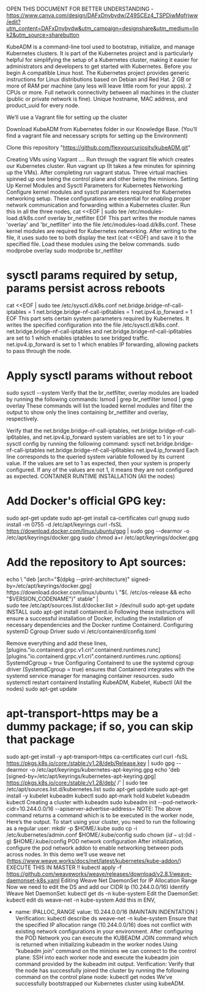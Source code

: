 OPEN THIS DOCUMENT FOR BETTER UNDERSTANDING - https://www.canva.com/design/DAFxDnybydw/Z49SCEz4_TSPDiwMgfrjww/edit?utm_content=DAFxDnybydw&utm_campaign=designshare&utm_medium=link2&utm_source=sharebutton

KubeADM is a command-line tool used to bootstrap, initialize, and manage Kubernetes clusters. It is part of the Kubernetes project and is particularly helpful for simplifying the setup of a Kubernetes cluster, making it easier for administrators and developers to get started with Kubernetes.
Before you begin 
A compatible Linux host. The Kubernetes project provides generic instructions for Linux distributions based on Debian and Red Hat.
2 GB or more of RAM per machine (any less will leave little room for your apps).
2 CPUs or more.
Full network connectivity between all machines in the cluster (public or private network is fine). Unique hostname, MAC address, and product_uuid for every node. 

We’ll use a Vagrant file for setting up the cluster

Download KubeADM from Kubernetes folder in our Knowledge Base. (You’ll find a vagrant file and necessary scripts for setting up the Environment) 

Clone this repository "https://github.com/flexyourcuriosity/kubeADM.git"

Creating VMs using Vagrant .... Run through the vagrant file which creates our Kubernetes cluster.
Run vagrant up (It takes a few minutes for spinning up the VMs). After completing run vagrant status. Three virtual machies spinned up one being the control plane and other being the minions.
Setting Up Kernel Modules and Sysctl Parameters for Kubernetes Networking
Configure kernel modules and sysctl parameters required for Kubernetes networking setup. These configurations are essential for enabling proper network communication and forwarding within a Kubernetes cluster.
Run this in all the three nodes,
cat <<EOF | sudo tee /etc/modules-load.d/k8s.conf
overlay
br_netfilter
EOF
This part writes the module names 'overlay' and 'br_netfilter' into the file /etc/modules-load.d/k8s.conf. These kernel modules are required for Kubernetes networking. After writing to the file, it uses sudo tee to both display the text (cat <<EOF) and save it to the specified file.
Load these modules using the below commands.
sudo modprobe overlay
sudo modprobe br_netfilter
# sysctl params required by setup, params persist across reboots
cat <<EOF | sudo tee /etc/sysctl.d/k8s.conf
net.bridge.bridge-nf-call-iptables  = 1
net.bridge.bridge-nf-call-ip6tables = 1
net.ipv4.ip_forward                 = 1
EOF
This part sets certain system parameters required by Kubernetes. It writes the specified configuration into the file /etc/sysctl.d/k8s.conf.
net.bridge.bridge-nf-call-iptables and net.bridge.bridge-nf-call-ip6tables are set to 1 which enables iptables to see bridged traffic.
net.ipv4.ip_forward is set to 1 which enables IP forwarding, allowing packets to pass through the node.
# Apply sysctl params without reboot
sudo sysctl --system
Verify that the br_netfilter, overlay modules are loaded by running the following commands:
lsmod | grep br_netfilter
lsmod | grep overlay
These commands will list the loaded kernel modules and filter the output to show only the lines containing br_netfilter and overlay, respectively.

Verify that the net.bridge.bridge-nf-call-iptables, net.bridge.bridge-nf-call-ip6tables, and net.ipv4.ip_forward system variables are set to 1 in your sysctl config by running the following command:
sysctl net.bridge.bridge-nf-call-iptables net.bridge.bridge-nf-call-ip6tables net.ipv4.ip_forward
Each line corresponds to the queried system variable followed by its current value. If the values are set to 1 as expected, then your system is properly configured. If any of the values are not 1, it means they are not configured as expected.
CONTAINER RUNTIME INSTALLATION (All the nodes)
# Add Docker's official GPG key:
sudo apt-get update
sudo apt-get install ca-certificates curl gnupg
sudo install -m 0755 -d /etc/apt/keyrings
curl -fsSL https://download.docker.com/linux/ubuntu/gpg | sudo gpg --dearmor -o /etc/apt/keyrings/docker.gpg
sudo chmod a+r /etc/apt/keyrings/docker.gpg
# Add the repository to Apt sources:
echo \ "deb [arch="$(dpkg --print-architecture)" signed-by=/etc/apt/keyrings/docker.gpg] https://download.docker.com/linux/ubuntu \ "$(. /etc/os-release && echo "$VERSION_CODENAME")" stable" | \
  sudo tee /etc/apt/sources.list.d/docker.list > /dev/null
sudo apt-get update
INSTALL
sudo apt-get install containerd.io 
Following these instructions will ensure a successful installation of Docker, including the installation of necessary dependencies and the Docker runtime Containerd.
Configuring systemD Cgroup Driver
sudo vi  /etc/containerd/config.toml  

Remove everything and add these lines,
[plugins."io.containerd.grpc.v1.cri".containerd.runtimes.runc]
  [plugins."io.containerd.grpc.v1.cri".containerd.runtimes.runc.options]
    SystemdCgroup = true
Configuring Containerd to use the systemd cgroup driver (SystemdCgroup = true) ensures that Containerd integrates with the systemd service manager for managing container resources.
sudo systemctl restart containerd
Installing KubeADM, Kubelet, Kubectl (All the nodes)
sudo apt-get update
# apt-transport-https may be a dummy package; if so, you can skip that package
sudo apt-get install -y apt-transport-https ca-certificates curl
curl -fsSL https://pkgs.k8s.io/core:/stable:/v1.28/deb/Release.key | sudo gpg --dearmor -o /etc/apt/keyrings/kubernetes-apt-keyring.gpg
echo 'deb [signed-by=/etc/apt/keyrings/kubernetes-apt-keyring.gpg] https://pkgs.k8s.io/core:/stable:/v1.28/deb/ /' | sudo tee /etc/apt/sources.list.d/kubernetes.list
sudo apt-get update
sudo apt-get install -y kubelet kubeadm kubectl
sudo apt-mark hold kubelet kubeadm kubectl
Creating a cluster with kubeadm
sudo kubeadm init --pod-network-cidr=10.244.0.0/16 --apiserver-advertise-address=<Masternode IP>
 NOTE: The above command returns a command which is to be executed in the worker node, Here’s the output.
To start using your cluster, you need to run the following as a regular user:
  mkdir -p $HOME/.kube
  sudo cp -i /etc/kubernetes/admin.conf $HOME/.kube/config
  sudo chown $(id -u):$(id -g) $HOME/.kube/config
POD network configuration
After initialization, configure the pod network addon to enable networking between pods across nodes. In this demo we’ll use weave net  (https://www.weave.works/docs/net/latest/kubernetes/kube-addon/)
EXECUTE THIS IN MASTER !!
kubectl apply -f https://github.com/weaveworks/weave/releases/download/v2.8.1/weave-daemonset-k8s.yaml
Editing Weave Net DaemonSet for IP Allocation Range
Now we need to edit the DS and add our CIDR Ip (10.244.0.0/16)
Identify Weave Net DaemonSet:
kubectl get ds -n kube-system
Edit the DaemonSet:
kubectl edit ds weave-net -n kube-system
Add this in ENV,
- name: IPALLOC_RANGE 
   value: 10.244.0.0/16                       (MAINTAIN INDENTATION )
Verification:
kubectl describe ds weave-net -n kube-system
Ensure that the specified IP allocation range (10.244.0.0/16) does not conflict with existing network configurations in your environment.
After configuring the POD Network you can execute the KUBEADM JOIN command which is returned when initializing kubeadm in the worker nodes
Using “kubeadm join” command on the minions we can connect to the control plane:
SSH into each worker node and execute the kubeadm join command provided by the kubeadm init output. 
Verification:
Verify that the node has successfully joined the cluster by running the following command on the control plane node:
kubectl get nodes
We’ve successfully bootstrapped our Kubernetes cluster using kubeADM. 
